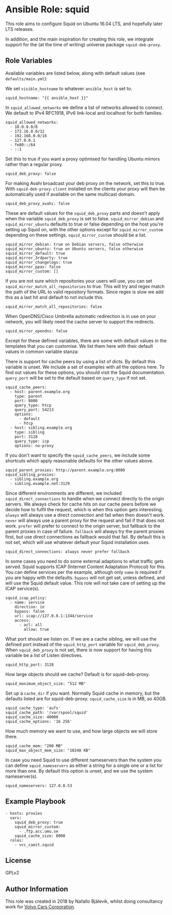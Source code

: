 Ansible Role: squid
===================

This role aims to configure Squid on Ubuntu 16.04 LTS, and hopefully later LTS releases.

In addition, and the main inspiration for creating this role, we integrate support for the (at the time of writing) universe package `squid-deb-proxy`.

Role Variables
--------------

Available variables are listed below, along with default values (see `defaults/main.yml`):

We set `visible_hostname` to whatever `ansible_host` is set to.

    squid_hostname: "{{ ansible_host }}"

In `squid_allowed_networks` we define a list of networks allowed to connect.
We default to IPv4 RFC1918, IPv6 link-local and localhost for both families.

    squid_allowed_networks:
      - 10.0.0.0/8
      - 172.16.0.0/12
      - 192.168.0.0/16
      - 127.0.0.1
      - fe80::/64
      - ::1

Set this to true if you want a proxy optimised for handling Ubuntu mirrors rather than a regular proxy.

    squid_deb_proxy: false

For making Avahi broadcast your deb proxy on the network, set this to true. With `squid-deb-proxy-client` installed on the clients
your proxy will then be automatically used if available on the same multicast domain.

    squid_deb_proxy_avahi: false

These are default values for the `squid_deb_proxy` parts and doesn't apply when the variable `squid_deb_proxy` is set to false.
`squid_mirror_debian` and `squid_mirror_ubuntu` defaults to true or false depending on the host you're setting up Squid on, with
the other options except for `squid_mirror_custom` depending on these settings. `squid_mirror_custom` should be a list.

    squid_mirror_debian: true on Debian servers, false otherwise
    squid_mirror_ubuntu: true on Ubuntu servers, false otherwise
    squid_mirror_default: true
    squid_mirror_3rdparty: true
    squid_mirror_changelogs: true
    squid_mirror_ppas: false
    squid_mirror_custom: []

If you are not sure which repositories your users will use, you can set `squid_mirror_match_all_repositories` to true.
This will try and regex match the path of the URL to valid repository formats.
Since regex is slow we add this as a last hit and default to not include this.

    squid_mirror_match_all_repositories: false

When OpenDNS/Cisco Umbrella automatic redirection is in use on your network, you will likely need the cache server to support the redirects.

    squid_mirror_opendns: false

Except for these defined variables, there are some with default values in the templates that you can customise.
We list them here with their default values in common variable stanza:

There is support for cache peers by using a list of dicts. By default this variable is unset. We include a set of examples with all the options here.
To find out values for these options, you should visit the Squid documentation. `query_port` will be set to the default based on `query_type` if not set.

    squid_cache_peers:
      - host: parent.example.org
        type: parent
        port: 8080
        query_type: htcp
        query_port: 54213
        options:
          - default
          - htcp
      - host: sibling.example.org
        type: sibling
        port: 3128
        query_type: icp
        options: no-proxy

If you don't want to specify the `squid_cache_peers`, we include some shortcuts which apply reasonable defaults for the other values above.

    squid_parent_proxies: http://parent.example.org:8080
    squid_sibling_proxies:
      - sibling.example.org
      - sibling.example.net:3129

Since different environments are different, we included `squid_direct_connections` to handle when we connect directly to the origin servers.
We always check for cache hits on our cache peers before we decide how to fulfil the request, which is when this option gets interesting.
`always` will always use a direct connection and fail when then doesn't work. `never` will always use a parent proxy for the request and fail
if that does not work. `prefer` will prefer to connect to the origin server, but fallback to the parent proxies in case of failure. `fallback`
will always try the parent proxies first, but use direct connections as fallback would that fail.
By default this is not set, which will use whatever default your Squid installation uses.

    squid_direct_connections: always never prefer fallback

In some cases you need to do some external adaptions to what traffic gets served. Squid supports ICAP (Internet Content Adaptation Protocol) for this.
You can define services per the example, although only `name` is required if you are happy with the defaults. `bypass` will not get set, unless defined, and will use the Squid default value.
This role will not take care of setting up the ICAP service(s).

    squid_icap_policy:
      - name: service
        direction: in
        bypass: false
        url: icap://127.0.0.1:1344/service
        access:
          - acl: all
            allow: true

What port should we listen on. If we are a cache sibling, we will use the defined port instead of the `squid_http_port` variable for `squid_deb_proxy`.
When `squid_deb_proxy` is not set, there is now support for having this variable be a list of Listen directives.

    squid_http_port: 3128

How large objects should we cache? Default is for squid-deb-proxy.

    squid_maximum_object_size: "512 MB"

Set up a `cache_dir` if you want. Normally Squid cache in memory, but the defaults listed are for squid-deb-proxy.
`squid_cache_size` is in MB, so 40GB.

    squid_cache_type: 'aufs'
    squid_cache_path: '/var/spool/squid' 
    squid_cache_size: 40000
    squid_cache_options: '16 256'

How much memory we want to use, and how large objects we will store there.

    squid_cache_mem: "200 MB"
    squid_max_object_mem_size: "10240 KB"

In case you need Squid to use different nameservers than the system you can define `squid_nameservers` as either a string
for a single one or a list for more than one. By default this option is unset, and we use the system nameserver(s).

    squid_nameservers: 127.0.0.53


Example Playbook
----------------

    - hosts: proxies
      vars:
        squid_deb_proxy: true
        squid_mirror_custom:
          - .ftp.acc.umu.se
        squid_cache_size: 8000
      roles:
        - vcc_caeit.squid

License
-------

GPLv2

Author Information
------------------

This role was created in 2018 by Nafallo Bjälevik, whilst doing consultancy work for [Volvo Cars Corporation](http://www.volvocars.com/).
